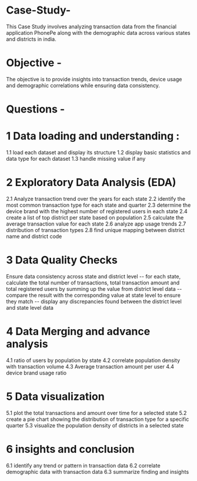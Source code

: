 # Case-Study-
This Case Study involves analyzing transaction data from the financial application PhonePe along with the demographic data across various states and districts in india. 
# Objective - 
The objective is to provide insights  into transaction trends, device usage and demographic correlations while ensuring data consistency.

# Questions -

# 1 Data loading and understanding :
1.1 load each dataset and display its structure 
1.2 display basic statistics and data type for each dataset
1.3 handle missing value if any 

# 2 Exploratory Data Analysis (EDA)
2.1 Analyze transaction trend over the years for each state
2.2 identify the most common transaction type for each state and quarter
2.3 determine the device brand with the highest number of registered users in each state
2.4 create a list of top district per state based on population 
2.5 calculate the average transaction value for each state
2.6 analyze app usage trends 
2.7 distribution of transaction types
2.8 find unique mapping between district name and district code 

# 3 Data Quality Checks
Ensure data consistency across state and district level 
-- for each state, calculate the total number of transactions, total transaction amount and total registered users by summing up the value from district level data 
-- compare the result with the corresponding value at state level to ensure they match 
-- display any discrepancies found between the district level and state level data 

# 4 Data Merging and advance analysis
4.1 ratio of users by population by state 
4.2 correlate population density with transaction volume 
4.3 Average transaction amount per user
4.4 device brand usage ratio

# 5 Data visualization 
5.1 plot the total transactions and amount over time for a selected state 
5.2 create a pie chart showing the distribution of transaction type for a specific quarter
5.3 visualize the population density of districts in a selected state 

# 6 insights and conclusion 
6.1 identify any trend or pattern in transaction data 
6.2 correlate demographic data with transaction data
6.3 summarize finding and insights















